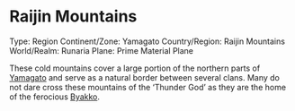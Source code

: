 # Raijin Mountains

Type: Region
Continent/Zone: Yamagato
Country/Region: Raijin Mountains
World/Realm: Runaria
Plane: Prime Material Plane

These cold mountains cover a large portion of the northern parts of [Yamagato](Yamagato%2046d0fc8d09494cf095ac9d96213767c8.md) and serve as a natural border between several clans. Many do not dare cross these mountains of the ‘Thunder God’ as they are the home of the ferocious [Byakko](Byakko%2023ff86fa6d594545820f73297c0fa846.md).